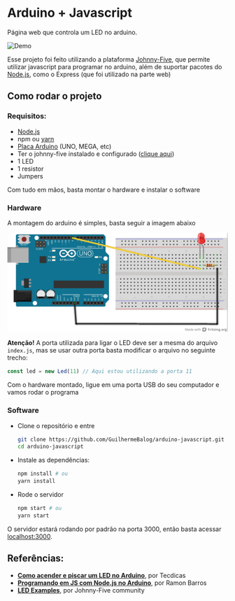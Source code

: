 # Arduino + Javascript

Página web que controla um LED no arduino.

![Demo](demo.gif)

Esse projeto foi feito utilizando a plataforma [Johnny-Five](http://johnny-five.io/), que permite utilizar javascript para programar no arduino, além de suportar pacotes do [Node.js](https://nodejs.org/pt-br/), como o Express (que foi utilizado na parte web)

## Como rodar o projeto

### Requisitos:

- [Node.js](https://nodejs.org/pt-br/download/)
- npm ou [yarn](https://yarnpkg.com/getting-started/install) 
- [Placa Arduino](https://www.arduino.cc/) (UNO, MEGA, etc)
- Ter o johnny-five instalado e configurado ([clique aqui](https://github.com/rwaldron/johnny-five/wiki/Getting-Started))
- 1 LED
- 1 resistor
- Jumpers

Com tudo em mãos, basta montar o hardware e instalar o software

### Hardware

A montagem do arduino é simples, basta seguir a imagem abaixo

![Exemplo de Montagem](arduino.jpg)

**Atenção!** A porta utilizada para ligar o LED deve ser a mesma do arquivo `index.js`, mas se usar outra porta basta modificar o arquivo no seguinte trecho:

```js
const led = new Led(11) // Aqui estou utilizando a porta 11
```

Com o hardware montado, ligue em uma porta USB do seu computador e vamos rodar o programa

### Software

- Clone o repositório e entre

    ```bash
    git clone https://github.com/GuilhermeBalog/arduino-javascript.git
    cd arduino-javascript
    ```

- Instale as dependências:

    ```bash
    npm install # ou
    yarn install
    ```

- Rode o servidor

    ```bash
    npm start # ou
    yarn start
    ```

O servidor estará rodando por padrão na porta 3000, então basta acessar [localhost:3000](http://localhost:3000/).

## Referências:

- **[Como acender e piscar um LED no Arduino](https://tecdicas.com/como-acender-e-piscar-um-led-no-arduino/)**, por Tecdicas
- **[Programando em JS com Node.js no Arduino](http://ramon-barros.com/arduino/2018/07/31/arduino-node-js.html)**, por Ramon Barros
- **[LED Examples](http://johnny-five.io/examples/led/)**, por Johnny-Five community
